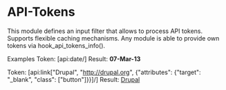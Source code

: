 API-Tokens
==========

This module defines an input filter that allows to process API tokens.
Supports flexible caching mechanisms.
Any module is able to provide own tokens via hook_api_tokens_info().

Examples
  Token:  [api:date/]
  Result: <strong>07-Mar-13</strong>

  Token:  [api:link["Drupal", "http://drupal.org", {"attributes": {"target": "_blank", "class": ["button"]}}]/]
  Result: <a class="button" target="_blank" href="http://drupal.org">Drupal</a>
